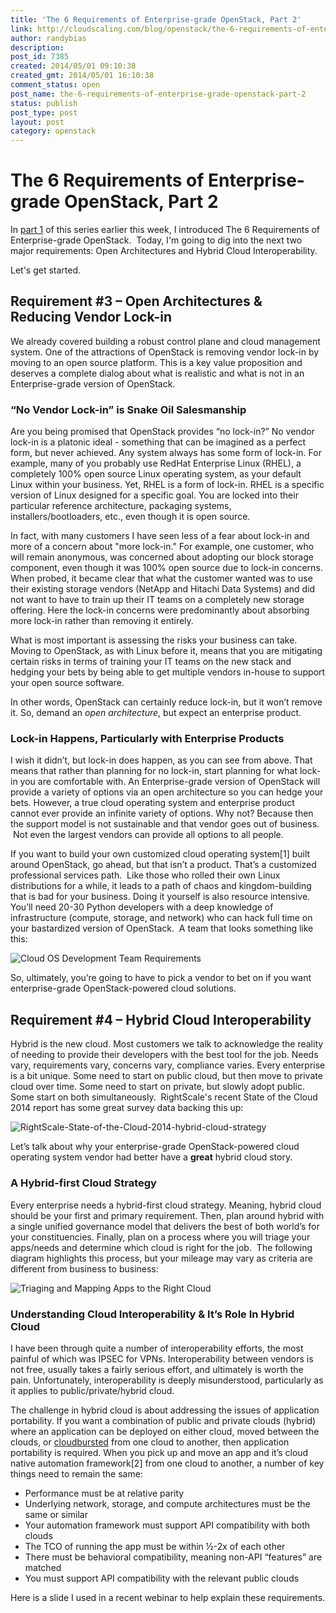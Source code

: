```yaml
---
title: 'The 6 Requirements of Enterprise-grade OpenStack, Part 2'
link: http://cloudscaling.com/blog/openstack/the-6-requirements-of-enterprise-grade-openstack-part-2/
author: randybias
description: 
post_id: 7385
created: 2014/05/01 09:10:38
created_gmt: 2014/05/01 16:10:38
comment_status: open
post_name: the-6-requirements-of-enterprise-grade-openstack-part-2
status: publish
post_type: post
layout: post
category: openstack
---
```


# The 6 Requirements of Enterprise-grade OpenStack, Part 2

In [part 1](/blog/openstack/the-6-requirements-of-enterprise-grade-openstack-part-1/) of this series earlier this week, I introduced The 6 Requirements of Enterprise-grade OpenStack.  Today, I'm going to dig into the next two major requirements: Open Architectures and Hybrid Cloud Interoperability.

Let's get started.

## Requirement #3 – Open Architectures & Reducing Vendor Lock-in

We already covered building a robust control plane and cloud management system. One of the attractions of OpenStack is removing vendor lock-in by moving to an open source platform. This is a key value proposition and deserves a complete dialog about what is realistic and what is not in an Enterprise-grade version of OpenStack.

### “No Vendor Lock-in” is Snake Oil Salesmanship

Are you being promised that OpenStack provides “no lock-in?” No vendor lock-in is a platonic ideal - something that can be imagined as a perfect form, but never achieved. Any system always has some form of lock-in. For example, many of you probably use RedHat Enterprise Linux (RHEL), a completely 100% open source Linux operating system, as your default Linux within your business. Yet, RHEL is a form of lock-in. RHEL is a specific version of Linux designed for a specific goal. You are locked into their particular reference architecture, packaging systems, installers/bootloaders, etc., even though it is open source.

In fact, with many customers I have seen less of a fear about lock-in and more of a concern about "more lock-in." For example, one customer, who will remain anonymous, was concerned about adopting our block storage component, even though it was 100% open source due to lock-in concerns. When probed, it became clear that what the customer wanted was to use their existing storage vendors (NetApp and Hitachi Data Systems) and did not want to have to train up their IT teams on a completely new storage offering. Here the lock-in concerns were predominantly about absorbing more lock-in rather than removing it entirely.

What is most important is assessing the risks your business can take. Moving to OpenStack, as with Linux before it, means that you are mitigating certain risks in terms of training your IT teams on the new stack and hedging your bets by being able to get multiple vendors in-house to support your open source software.

In other words, OpenStack can certainly reduce lock-in, but it won’t remove it. So, demand an _open architecture_, but expect an enterprise product.

### Lock-in Happens, Particularly with Enterprise Products

I wish it didn’t, but lock-in does happen, as you can see from above. That means that rather than planning for no lock-in, start planning for what lock-in you are comfortable with. An Enterprise-grade version of OpenStack will provide a variety of options via an open architecture so you can hedge your bets. However, a true cloud operating system and enterprise product cannot ever provide an infinite variety of options. Why not? Because then the support model is not sustainable and that vendor goes out of business.  Not even the largest vendors can provide all options to all people.

If you want to build your own customized cloud operating system[1] built around OpenStack, go ahead, but that isn’t a product. That’s a customized professional services path.  Like those who rolled their own Linux distributions for a while, it leads to a path of chaos and kingdom-building that is bad for your business. Doing it yourself is also resource intensive. You’ll need 20-30 Python developers with a deep knowledge of infrastructure (compute, storage, and network) who can hack full time on your bastardized version of OpenStack.  A team that looks something like this:

![Cloud OS Development Team Requirements](http://www.cloudscaling.com/wp-content/uploads/2014/04/6-Requirements-for-Enterprise-grade-OpenStack-Supporting-Material.009.jpg)

So, ultimately, you’re going to have to pick a vendor to bet on if you want enterprise-grade OpenStack-powered cloud solutions.

## Requirement #4 – Hybrid Cloud Interoperability

Hybrid is the new cloud. Most customers we talk to acknowledge the reality of needing to provide their developers with the best tool for the job. Needs vary, requirements vary, concerns vary, compliance varies. Every enterprise is a bit unique. Some need to start on public cloud, but then move to private cloud over time. Some need to start on private, but slowly adopt public. Some start on both simultaneously.  RightScale's recent State of the Cloud 2014 report has some great survey data backing this up:

![RightScale-State-of-the-Cloud-2014-hybrid-cloud-strategy](http://www.cloudscaling.com/wp-content/uploads/2014/04/RightScale-State-of-the-Cloud-2014-hybrid-cloud-strategy.jpg)

Let’s talk about why your enterprise-grade OpenStack-powered cloud operating system vendor had better have a **great** hybrid cloud story.

### A Hybrid-first Cloud Strategy

Every enterprise needs a hybrid-first cloud strategy. Meaning, hybrid cloud should be your first and primary requirement. Then, plan around hybrid with a single unified governance model that delivers the best of both world’s for your constituencies. Finally, plan on a process where you will triage your apps/needs and determine which cloud is right for the job.  The following diagram highlights this process, but your mileage may vary as criteria are different from business to business:

![Triaging and Mapping Apps to the Right Cloud](http://www.cloudscaling.com/wp-content/uploads/2014/04/6-Requirements-for-Enterprise-grade-OpenStack-Supporting-Material.010.jpg)

### Understanding Cloud Interoperability & It’s Role In Hybrid Cloud

I have been through quite a number of interoperability efforts, the most painful of which was IPSEC for VPNs. Interoperability between vendors is not free, usually takes a fairly serious effort, and ultimately is worth the pain. Unfortunately, interoperability is deeply misunderstood, particularly as it applies to public/private/hybrid cloud.

The challenge in hybrid cloud is about addressing the issues of application portability. If you want a combination of public and private clouds (hybrid) where an application can be deployed on either cloud, moved between the clouds, or [cloudbursted](http://searchcloudcomputing.techtarget.com/definition/cloud-bursting) from one cloud to another, then application portability is required. When you pick up and move an app and it’s cloud native automation framework[2] from one cloud to another, a number of key things need to remain the same:

  * Performance must be at relative parity
  * Underlying network, storage, and compute architectures must be the same or similar
  * Your automation framework must support API compatibility with both clouds
  * The TCO of running the app must be within ½-2x of each other
  * There must be behavioral compatibility, meaning non-API “features” are matched
  * You must support API compatibility with the relevant public clouds

Here is a slide I used in a recent webinar to help explain these requirements.
